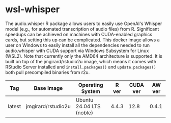 # wsl-whisper

The audio.whisper R package allows users to easily use OpenAI's Whisper model (e.g., for automated transcription of audio files) from R. Significant speedups can be achieved on machines with CUDA-enabled graphics cards, but setting this up can be complicated. 
This docker image allows a user on Windows to easily install all the dependencies needed to run audio.whisper with CUDA support via Windows Subsystem for Linux (WSL2). Note that currently only the AMD64 architecture is supported.
It is built on top of the jmgirard/rstudio2u image, which means it comes with RStudio Server installed and `install.packages()` and `update.packages()` both pull precompiled binaries from r2u.

| Tag    | Base Image         | Operating System         | R ver | CUDA ver | AW ver |
|--------|--------------------|--------------------------|-------|----------|--------|
| latest | jmgirard/rstudio2u | Ubuntu 24.04 LTS (noble) | 4.4.3 | 12.8     | 0.4.1  |

